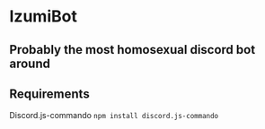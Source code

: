 # IzumiBot
## Probably the most homosexual discord bot around

## Requirements
Discord.js-commando
`npm install discord.js-commando`
